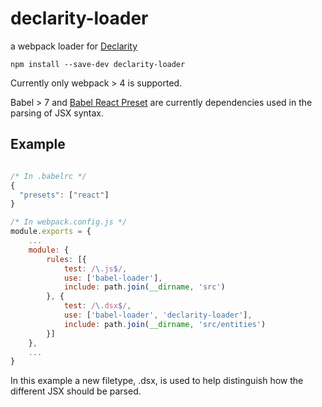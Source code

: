 # declarity-loader

a webpack loader for [Declarity](https://github.com/brochington/declarity)

```
npm install --save-dev declarity-loader
```

Currently only webpack > 4 is supported.

Babel > 7 and [Babel React Preset](https://babeljs.io/docs/plugins/preset-react/) are currently dependencies used in the parsing of JSX syntax.

## Example

```javascript

/* In .babelrc */
{
  "presets": ["react"]
}

/* In webpack.config.js */
module.exports = {
    ...
    module: {
        rules: [{
            test: /\.js$/,
            use: ['babel-loader'],
            include: path.join(__dirname, 'src')
        }, {
            test: /\.dsx$/,
            use: ['babel-loader', 'declarity-loader'],
            include: path.join(__dirname, 'src/entities')
        }]
    },
    ...
}
```

In this example a new filetype, .dsx, is used to help distinguish how the different JSX should be parsed.
